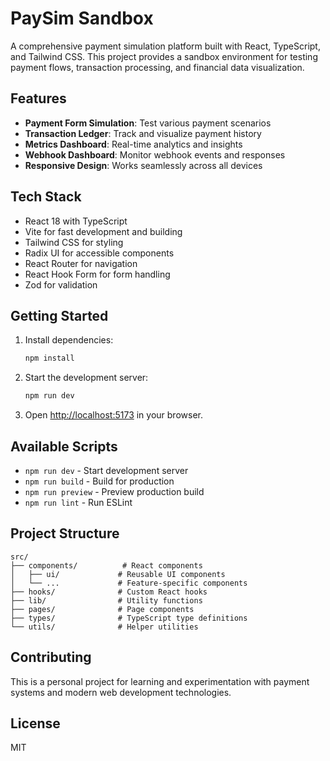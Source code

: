 # PaySim Sandbox

A comprehensive payment simulation platform built with React, TypeScript, and Tailwind CSS. This project provides a sandbox environment for testing payment flows, transaction processing, and financial data visualization.

## Features

- **Payment Form Simulation**: Test various payment scenarios
- **Transaction Ledger**: Track and visualize payment history
- **Metrics Dashboard**: Real-time analytics and insights
- **Webhook Dashboard**: Monitor webhook events and responses
- **Responsive Design**: Works seamlessly across all devices

## Tech Stack

- React 18 with TypeScript
- Vite for fast development and building
- Tailwind CSS for styling
- Radix UI for accessible components
- React Router for navigation
- React Hook Form for form handling
- Zod for validation

## Getting Started

1. Install dependencies:
   ```bash
   npm install
   ```

2. Start the development server:
   ```bash
   npm run dev
   ```

3. Open [http://localhost:5173](http://localhost:5173) in your browser.

## Available Scripts

- `npm run dev` - Start development server
- `npm run build` - Build for production
- `npm run preview` - Preview production build
- `npm run lint` - Run ESLint

## Project Structure

```
src/
├── components/          # React components
│   ├── ui/             # Reusable UI components
│   └── ...             # Feature-specific components
├── hooks/              # Custom React hooks
├── lib/                # Utility functions
├── pages/              # Page components
├── types/              # TypeScript type definitions
└── utils/              # Helper utilities
```

## Contributing

This is a personal project for learning and experimentation with payment systems and modern web development technologies.

## License

MIT